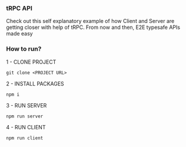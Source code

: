### tRPC API

Check out this self explanatory example of how Client and Server are getting closer with help of tRPC. From now and then, E2E typesafe APIs made easy

### How to run?

1 - CLONE PROJECT

```
git clone <PROJECT URL>
```

2 - INSTALL PACKAGES

```
npm i
```

3 - RUN SERVER

```
npm run server
```

4 - RUN CLIENT

```
npm run client
```

